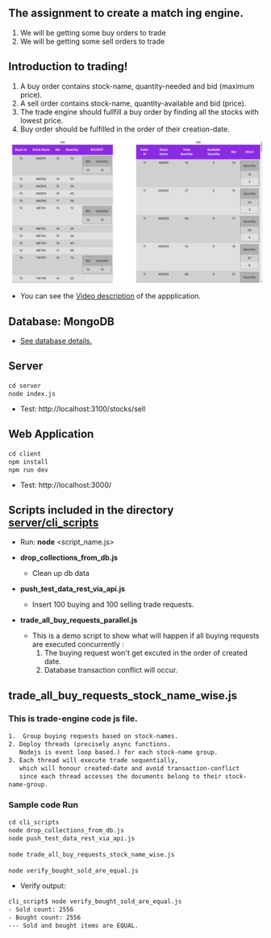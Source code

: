 ## The assignment to create a match ing engine.

1. We will be getting some buy orders to trade
2. We will be getting some sell orders to trade

## Introduction to trading!

1. A buy order contains stock-name, quantity-needed and bid (maximum price).
2. A sell order contains stock-name, quantity-available and bid (price).
3. The trade engine should fullfill a buy order by finding all the stocks with lowest price.
4. Buy order should be fulfilled in the order of their creation-date.

![screenshot](screenshot.png)

- You can see the [Video description](XYZ) of the appplication.

## Database: MongoDB

- [See database details.](./DockerfileMongodbReplset/README.md)

## Server

```
cd server
node index.js
```

- Test: http://localhost:3100/stocks/sell

## Web Application

```
cd client
npm install
npm run dev
```

- Test: http://localhost:3000/

## Scripts included in the directory [server/cli_scripts](./server/cli_scripts)

- Run: **node** <script_name.js>

- **drop_collections_from_db.js**

  - Clean up db data

- **push_test_data_rest_via_api.js**

  - Insert 100 buying and 100 selling trade requests.

- **trade_all_buy_requests_parallel.js**

  - This is a demo script to show what will happen if all buying requests are executed concurrently :
    1. The buying request won't get excuted in the order of created date.
    2. Database transaction conflict will occur.

## **trade_all_buy_requests_stock_name_wise.js**

### This is **trade-engine** code js file.

    1.  Group buying requests based on stock-names.
    2. Deploy threads (precisely async functions.
       Nodejs is event loop based.) for each stock-name group.
    3. Each thread will execute trade sequentially,
       which will honour created-date and avoid transaction-conflict
       since each thread accesses the documents belong to their stock-name-group.

### Sample code Run

```
cd cli_scripts
node drop_collections_from_db.js
node push_test_data_rest_via_api.js

node trade_all_buy_requests_stock_name_wise.js

node verify_bought_sold_are_equal.js
```

- Verify output:

```
cli_script$ node verify_bought_sold_are_equal.js
- Sold count: 2556
- Bought count: 2556
--- Sold and bought items are EQUAL.
```
